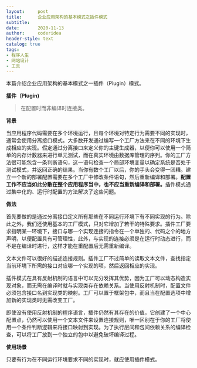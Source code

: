 ```yaml
---
layout:     post
title:      企业应用架构的基本模式之插件模式
subtitle:   
date:       2020-11-13
author:     coderidea
header-style: text
catalog: true
tags:
- 程序人生
- 网站设计
- 工具
--- 
```

<p>本篇介绍企业应用架构的基本模式之一插件（Plugin）模式。</p>

<p><strong>插件（Plugin)</strong></p>

<blockquote>
<p>在配置时而非编译时连接类。</p>
</blockquote>

<p><strong>背景</strong></p>

<p>当应用程序代码需要在多个环境运行，且每个环境对特定行为需要不同的实现时，通常会使用分离接口模式。大多数开发通过编写一个工厂方法来在不同的环境下生成相应的实现。假定通过分离接口来定义你的主键生成器，以便你可以使用一个简单的内存计数器来进行单元测试，而在真实环境由数据库管理的序列。你的工厂方法很可能包含一条判断语句，这一语句检查一个局部环境变量以确定系统是否处于测试模式，并返回正确的结果。当你有数个工厂以后，你的手头会变得一团糟。建立一个新的部署配置需要在多个工厂中修改条件语句，然后重新编译和部署。<strong>配置工作不应当如此分散在整个应用程序当中，也不应当重新编译和部署。</strong>插件模式通过集中化的、运行时配置的方法解决了这些问题。</p>

<p><strong>做法</strong></p>

<p>首先要做的是通过分离接口定义所有那些在不同运行环境下有不同实现的行为。除此之外，我们还使用基本的工厂模式，只对它增加了若干的特殊要求。插件工厂要求指明某一环境下，接口与哪一个实现连接的指令在一个单独的、代码之个的地方声明，以便配置具有可管理性，此外，与实现的连接必须是在运行时动态进行，而不是在编译时进行，这样才能在重配置后无需重新编译。</p>

<p>文本文件可以很好的描述连接规则。插件工厂不过简单的读取文本文件，查找指定当前环境下所需的接口对应哪一个实现的项，然后返回相应的实现。</p>

<p>插件模式在具有反射机制的语言中可以充分发挥其优势，因为工厂可以动态构造实现对象，而无需在编译时就与实现类存在依赖关系。当使用反射机制时，配置文件必须包含接口名到实现类的映射。工厂可以置于框架包中，而且当在配置选项中增加新的实现类时无需改变工厂。</p>

<p>即使没有使用反射机制的程序语言，插件仍然有其存在的价值，它创建了一个中心配置点，仍然可以使用一个文本文件来设置连接规则，唯一区别在于你的工厂将使用一个条件判断逻辑来将接口映射到实现。为了执行层间和包间依赖关系的编译检查，可以将工厂放到一个独立的包中以避免破坏编译过程。</p>

<p><strong>使用场景</strong></p>

<p>只要有行为在不同运行环境要求不同的实现时，就应使用插件模式。</p>